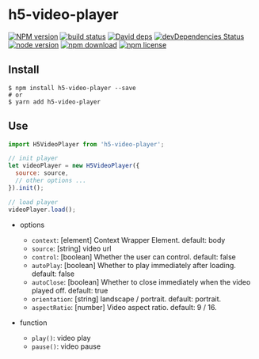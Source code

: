 # h5-video-player

[![NPM version][npm-image]][npm-url]
[![build status][travis-image]][travis-url]
[![David deps][david-image]][david-url]
[![devDependencies Status][david-dev-image]][david-dev-url]
[![node version][node-image]][node-url]
[![npm download][download-image]][download-url]
[![npm license][license-image]][download-url]

[npm-image]: https://img.shields.io/npm/v/h5-video-player.svg?style=flat-square
[npm-url]: https://npmjs.org/package/h5-video-player
[travis-image]: https://img.shields.io/travis/cycjimmy/h5-video-player.svg?style=flat-square
[travis-url]: https://travis-ci.org/cycjimmy/h5-video-player
[david-image]: https://img.shields.io/david/cycjimmy/h5-video-player.svg?style=flat-square
[david-url]: https://david-dm.org/cycjimmy/h5-video-player
[david-dev-image]: https://david-dm.org/cycjimmy/h5-video-player/dev-status.svg?style=flat-square
[david-dev-url]: https://david-dm.org/cycjimmy/h5-video-player?type=dev
[node-image]: https://img.shields.io/badge/node.js-%3E=_4.0-green.svg?style=flat-square
[node-url]: http://nodejs.org/download/
[download-image]: https://img.shields.io/npm/dm/h5-video-player.svg?style=flat-square
[download-url]: https://npmjs.org/package/h5-video-player
[license-image]: https://img.shields.io/npm/l/h5-video-player.svg?style=flat-square

## Install
```shell
$ npm install h5-video-player --save
# or
$ yarn add h5-video-player
```

## Use
```javascript
import H5VideoPlayer from 'h5-video-player';

// init player
let videoPlayer = new H5VideoPlayer({
  source: source,
  // other options ...
}).init();

// load player
videoPlayer.load();
```

* options
  * `context`: [element] Context Wrapper Element. default: body
  * `source`: [string] video url
  * `control`: [boolean] Whether the user can control. default: false
  * `autoPlay`: [boolean] Whether to play immediately after loading. default: false
  * `autoClose`: [boolean] Whether to close immediately when the video played off. default: true
  * `orientation`: [string] landscape / portrait. default: portrait.
  * `aspectRatio`: [number] Video aspect ratio. default: 9 / 16.

* function
  * `play()`: video play
  * `pause()`: video pause
